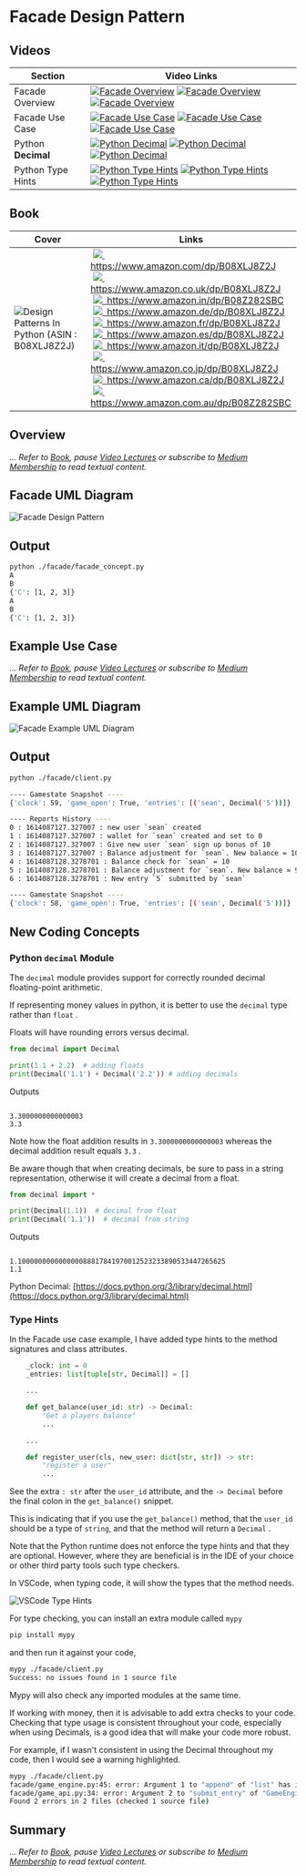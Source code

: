 # Facade Design Pattern

## Videos

Section | Video Links
-|-
Facade Overview | <a id="udemyVideoLink" href="https://www.udemy.com/course/design-patterns-in-python/learn/lecture/16397504/?referralCode=7493DBBBF97FF2B0D24D" target="_blank" title="Facade Overview"><img src="/img/udemy_btn_sm.gif" alt="Facade Overview"/></a>&nbsp;<a id="ytVideoLink" href="https://youtu.be/bOYbafwiEmo&list=PLKWUX7aMnlEJzRvCXnwFEdk_WJDNjMDOo" target="_blank" title="Facade Overview"><img src="/img/yt_btn_sm.gif" alt="Facade Overview"/></a>&nbsp;<a id="skillShareVideoLink" href="https://skl.sh/34SM2Xg" target="_blank" title="Facade Overview"><img src="/img/skillshare_btn_sm.gif" alt="Facade Overview"/></a>
Facade Use Case | <a id="udemyVideoLink" href="https://www.udemy.com/course/design-patterns-in-python/learn/lecture/25420770/?referralCode=7493DBBBF97FF2B0D24D" target="_blank" title="Facade Use Case"><img src="/img/udemy_btn_sm.gif" alt="Facade Use Case"/></a>&nbsp;<a id="ytVideoLink" href="https://youtu.be/xrak8d8nfRQ&list=PLKWUX7aMnlEJzRvCXnwFEdk_WJDNjMDOo" target="_blank" title="Facade Use Case"><img src="/img/yt_btn_sm.gif" alt="Facade Use Case"/></a>&nbsp;<a id="skillShareVideoLink" href="https://skl.sh/34SM2Xg" target="_blank" title="Facade Use Case"><img src="/img/skillshare_btn_sm.gif" alt="Facade Use Case"/></a>
Python **Decimal** | <a id="udemyVideoLink" href="https://www.udemy.com/course/design-patterns-in-python/learn/lecture/25451246/?referralCode=7493DBBBF97FF2B0D24D" target="_blank" title="Python Decimal"><img src="/img/udemy_btn_sm.gif" alt="Python Decimal"/></a>&nbsp;<a id="ytVideoLink" href="https://youtu.be/ubNBmfkt36U&list=PLKWUX7aMnlEJzRvCXnwFEdk_WJDNjMDOo" target="_blank" title="Python Decimal"><img src="/img/yt_btn_sm.gif" alt="Python Decimal"/></a>&nbsp;<a id="skillShareVideoLink" href="https://skl.sh/34SM2Xg" target="_blank" title="Python Decimal"><img src="/img/skillshare_btn_sm.gif" alt="Python Decimal"/></a>
Python Type Hints | <a id="udemyVideoLink" href="https://www.udemy.com/course/design-patterns-in-python/learn/lecture/25451254/?referralCode=7493DBBBF97FF2B0D24D" target="_blank" title="Python Type Hints"><img src="/img/udemy_btn_sm.gif" alt="Python Type Hints"/></a>&nbsp;<a id="ytVideoLink" href="https://youtu.be/ENKeLCg5ePs&list=PLKWUX7aMnlEJzRvCXnwFEdk_WJDNjMDOo" target="_blank" title="Python Type Hints"><img src="/img/yt_btn_sm.gif" alt="Python Type Hints"/></a>&nbsp;<a id="skillShareVideoLink" href="https://skl.sh/34SM2Xg" target="_blank" title="Python Type Hints"><img src="/img/skillshare_btn_sm.gif" alt="Python Type Hints"/></a>

## Book 

Cover | Links
-|-
![Design Patterns In Python (ASIN : B08XLJ8Z2J)](/img/design_patterns_in_python_book_125x178.jpg) | &nbsp;<a href="https://www.amazon.com/dp/B08XLJ8Z2J"><img src="/img/flag_us.gif">&nbsp; https://www.amazon.com/dp/B08XLJ8Z2J</a><br/>&nbsp;<a href="https://www.amazon.co.uk/dp/B08XLJ8Z2J"><img src="/img/flag_uk.gif">&nbsp; https://www.amazon.co.uk/dp/B08XLJ8Z2J</a><br/>&nbsp;<a href="https://www.amazon.in/dp/B08Z282SBC"><img src="/img/flag_in.gif">&nbsp; https://www.amazon.in/dp/B08Z282SBC</a><br/>&nbsp;<a href="https://www.amazon.de/dp/B08XLJ8Z2J"><img src="/img/flag_de.gif">&nbsp; https://www.amazon.de/dp/B08XLJ8Z2J</a><br/>&nbsp;<a href="https://www.amazon.fr/dp/B08XLJ8Z2J"><img src="/img/flag_fr.gif">&nbsp; https://www.amazon.fr/dp/B08XLJ8Z2J</a><br/>&nbsp;<a href="https://www.amazon.es/dp/B08XLJ8Z2J"><img src="/img/flag_es.gif">&nbsp; https://www.amazon.es/dp/B08XLJ8Z2J</a><br/>&nbsp;<a href="https://www.amazon.it/dp/B08XLJ8Z2J"><img src="/img/flag_it.gif">&nbsp; https://www.amazon.it/dp/B08XLJ8Z2J</a><br/>&nbsp;<a href="https://www.amazon.co.jp/dp/B08XLJ8Z2J"><img src="/img/flag_jp.gif">&nbsp; https://www.amazon.co.jp/dp/B08XLJ8Z2J</a><br/>&nbsp;<a href="https://www.amazon.ca/dp/B08XLJ8Z2J"><img src="/img/flag_ca.gif">&nbsp; https://www.amazon.ca/dp/B08XLJ8Z2J</a><br/>&nbsp;<a href="https://www.amazon.com.au/dp/B08Z282SBC"><img src="/img/flag_au.gif">&nbsp; https://www.amazon.com.au/dp/B08Z282SBC</a>

## Overview

_... Refer to [Book](https://www.amazon.com/dp/B08Z282SBC), pause [Video Lectures](#videos) or subscribe to [Medium Membership](https://sean-bradley.medium.com/membership) to read textual content._

## Facade UML Diagram

![Facade Design Pattern](/img/facade_concept.svg)

## Output

``` bash
python ./facade/facade_concept.py
A
B
{'C': [1, 2, 3]}
A
B
{'C': [1, 2, 3]}
```

## Example Use Case

_... Refer to [Book](https://www.amazon.com/dp/B08Z282SBC), pause [Video Lectures](#videos) or subscribe to [Medium Membership](https://sean-bradley.medium.com/membership) to read textual content._

## Example UML Diagram

![Facade Example UML Diagram](/img/facade_example.svg)

## Output

``` bash
python ./facade/client.py     

---- Gamestate Snapshot ----
{'clock': 59, 'game_open': True, 'entries': [('sean', Decimal('5'))]}

---- Reports History ----
0 : 1614087127.327007 : new user `sean` created
1 : 1614087127.327007 : wallet for `sean` created and set to 0
2 : 1614087127.327007 : Give new user `sean` sign up bonus of 10
3 : 1614087127.327007 : Balance adjustment for `sean`. New balance = 10
4 : 1614087128.3278701 : Balance check for `sean` = 10
5 : 1614087128.3278701 : Balance adjustment for `sean`. New balance = 9
6 : 1614087128.3278701 : New entry `5` submitted by `sean`

---- Gamestate Snapshot ----
{'clock': 58, 'game_open': True, 'entries': [('sean', Decimal('5'))]}
```

## New Coding Concepts

### Python `decimal` Module

The `decimal` module provides support for correctly rounded decimal floating-point arithmetic.

If representing money values in python, it is better to use the `decimal` type rather than `float` .

Floats will have rounding errors versus decimal.

``` python
from decimal import Decimal

print(1.1 + 2.2)  # adding floats
print(Decimal('1.1') + Decimal('2.2')) # adding decimals
```

Outputs

``` 

3.3000000000000003
3.3
```

Note how the float addition results in `3.3000000000000003` whereas the decimal addition result equals `3.3` .

Be aware though that when creating decimals, be sure to pass in a string representation, otherwise it will create a decimal from a float.

``` python
from decimal import *

print(Decimal(1.1))  # decimal from float
print(Decimal('1.1'))  # decimal from string
```

Outputs

``` 

1.100000000000000088817841970012523233890533447265625
1.1
```

Python Decimal: [https://docs.python.org/3/library/decimal.html](https://docs.python.org/3/library/decimal.html)

### Type Hints

In the Facade use case example, I have added type hints to the method signatures and class attributes.

``` python
    _clock: int = 0
    _entries: list[tuple[str, Decimal]] = []

    ...

    def get_balance(user_id: str) -> Decimal:
        "Get a players balance"
        ...

    ...

    def register_user(cls, new_user: dict[str, str]) -> str:
        "register a user"
        ...

```        

See the extra `: str` after the `user_id` attribute, and the `-> Decimal` before the final colon in the `get_balance()` snippet.

This is indicating that if you use the `get_balance()` method, that the `user_id` should be a type of `string`, and that the method will return a `Decimal` .

Note that the Python runtime does not enforce the type hints and that they are optional. However, where they are beneficial is in the IDE of your choice or other third party tools such type checkers. 

In VSCode, when typing code, it will show the types that the method needs.

![VSCode Type Hints](/img/ide_hint.jpg)

For type checking, you can install an extra module called `mypy`

``` bash
pip install mypy
```

and then run it against your code, 

``` bash
mypy ./facade/client.py
Success: no issues found in 1 source file
```

Mypy will also check any imported modules at the same time. 

If working with money, then it is advisable to add extra checks to your code. Checking that type usage is consistent throughout your code, especially when using Decimals, is a good idea that will make your code more robust.

For example, if I wasn't consistent in using the Decimal throughout my code, then I would see a warning highlighted.

``` bash
mypy ./facade/client.py  
facade/game_engine.py:45: error: Argument 1 to "append" of "list" has incompatible type "Tuple[str, int]"; expected "Tuple[str, Decimal]"
facade/game_api.py:34: error: Argument 2 to "submit_entry" of "GameEngine" has incompatible type "Decimal"; expected "int"
Found 2 errors in 2 files (checked 1 source file)
```

## Summary

_... Refer to [Book](https://www.amazon.com/dp/B08Z282SBC), pause [Video Lectures](#videos) or subscribe to [Medium Membership](https://sean-bradley.medium.com/membership) to read textual content._